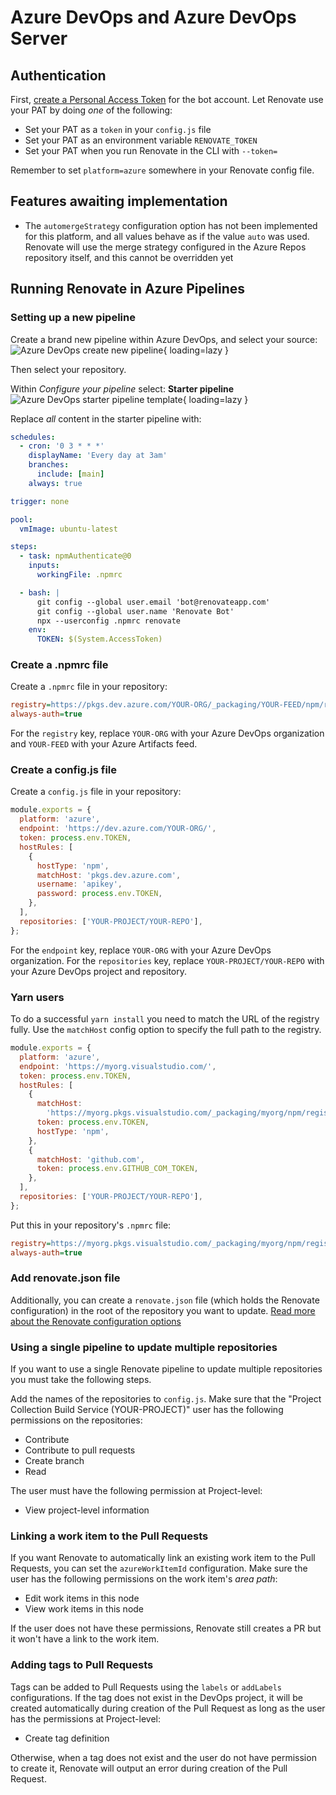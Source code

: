# Azure DevOps and Azure DevOps Server

## Authentication

First, [create a Personal Access Token](https://docs.microsoft.com/en-us/azure/devops/organizations/accounts/use-personal-access-tokens-to-authenticate?view=azure-devops&tabs=preview-page) for the bot account.
Let Renovate use your PAT by doing _one_ of the following:

- Set your PAT as a `token` in your `config.js` file
- Set your PAT as an environment variable `RENOVATE_TOKEN`
- Set your PAT when you run Renovate in the CLI with `--token=`

Remember to set `platform=azure` somewhere in your Renovate config file.

## Features awaiting implementation

- The `automergeStrategy` configuration option has not been implemented for this platform, and all values behave as if the value `auto` was used. Renovate will use the merge strategy configured in the Azure Repos repository itself, and this cannot be overridden yet

## Running Renovate in Azure Pipelines

### Setting up a new pipeline

Create a brand new pipeline within Azure DevOps, and select your source:
![Azure DevOps create new pipeline](/assets/images/azure-devops-setup-1.png){ loading=lazy }

Then select your repository.

Within _Configure your pipeline_ select: **Starter pipeline**
![Azure DevOps starter pipeline template](/assets/images/azure-devops-setup-2.png){ loading=lazy }

Replace _all_ content in the starter pipeline with:

```yaml
schedules:
  - cron: '0 3 * * *'
    displayName: 'Every day at 3am'
    branches:
      include: [main]
    always: true

trigger: none

pool:
  vmImage: ubuntu-latest

steps:
  - task: npmAuthenticate@0
    inputs:
      workingFile: .npmrc

  - bash: |
      git config --global user.email 'bot@renovateapp.com'
      git config --global user.name 'Renovate Bot'
      npx --userconfig .npmrc renovate
    env:
      TOKEN: $(System.AccessToken)
```

### Create a .npmrc file

Create a `.npmrc` file in your repository:

```ini
registry=https://pkgs.dev.azure.com/YOUR-ORG/_packaging/YOUR-FEED/npm/registry/
always-auth=true
```

For the `registry` key, replace `YOUR-ORG` with your Azure DevOps organization and `YOUR-FEED` with your Azure Artifacts feed.

### Create a config.js file

Create a `config.js` file in your repository:

```javascript
module.exports = {
  platform: 'azure',
  endpoint: 'https://dev.azure.com/YOUR-ORG/',
  token: process.env.TOKEN,
  hostRules: [
    {
      hostType: 'npm',
      matchHost: 'pkgs.dev.azure.com',
      username: 'apikey',
      password: process.env.TOKEN,
    },
  ],
  repositories: ['YOUR-PROJECT/YOUR-REPO'],
};
```

For the `endpoint` key, replace `YOUR-ORG` with your Azure DevOps organization.
For the `repositories` key, replace `YOUR-PROJECT/YOUR-REPO` with your Azure DevOps project and repository.

### Yarn users

To do a successful `yarn install` you need to match the URL of the registry fully.
Use the `matchHost` config option to specify the full path to the registry.

```javascript
module.exports = {
  platform: 'azure',
  endpoint: 'https://myorg.visualstudio.com/',
  token: process.env.TOKEN,
  hostRules: [
    {
      matchHost:
        'https://myorg.pkgs.visualstudio.com/_packaging/myorg/npm/registry/',
      token: process.env.TOKEN,
      hostType: 'npm',
    },
    {
      matchHost: 'github.com',
      token: process.env.GITHUB_COM_TOKEN,
    },
  ],
  repositories: ['YOUR-PROJECT/YOUR-REPO'],
};
```

Put this in your repository's `.npmrc` file:

```ini
registry=https://myorg.pkgs.visualstudio.com/_packaging/myorg/npm/registry/
always-auth=true
```

### Add renovate.json file

Additionally, you can create a `renovate.json` file (which holds the Renovate configuration) in the root of the repository you want to update.
[Read more about the Renovate configuration options](https://docs.renovatebot.com/configuration-options/)

### Using a single pipeline to update multiple repositories

If you want to use a single Renovate pipeline to update multiple repositories you must take the following steps.

Add the names of the repositories to `config.js`.
Make sure that the "Project Collection Build Service (YOUR-PROJECT)" user has the following permissions on the repositories:

- Contribute
- Contribute to pull requests
- Create branch
- Read

The user must have the following permission at Project-level:

- View project-level information

### Linking a work item to the Pull Requests

If you want Renovate to automatically link an existing work item to the Pull Requests, you can set the `azureWorkItemId` configuration.
Make sure the user has the following permissions on the work item's *area path*:

- Edit work items in this node
- View work items in this node

If the user does not have these permissions, Renovate still creates a PR but it won't have a link to the work item.

### Adding tags to Pull Requests

Tags can be added to Pull Requests using the `labels` or `addLabels` configurations.
If the tag does not exist in the DevOps project, it will be created automatically during creation of the Pull Request as long as the user has the permissions at Project-level:

- Create tag definition

Otherwise, when a tag does not exist and the user do not have permission to create it, Renovate will output an error during creation of the Pull Request.